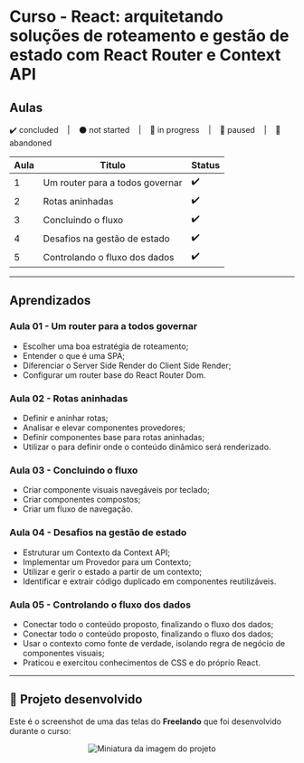 # Curso -  React: arquitetando soluções de roteamento e gestão de estado com React Router e Context API

## Aulas
<p>
  ✔️ concluded &nbsp;&nbsp;&nbsp;|&nbsp;&nbsp;&nbsp;
  ⚫ not started &nbsp;&nbsp;&nbsp;|&nbsp;&nbsp;&nbsp;
  🔵 in progress &nbsp;&nbsp;&nbsp;|&nbsp;&nbsp;&nbsp;
  🔶 paused &nbsp;&nbsp;&nbsp;|&nbsp;&nbsp;&nbsp;
  🔴 abandoned 
</p>

| Aula | Titulo | Status |
| --- | --- | --- |
| 1 | Um router para a todos governar  | ✔️ |
| 2 | Rotas aninhadas | ✔️ |
| 3 | Concluindo o fluxo | ✔️ |
| 4 | Desafios na gestão de estado | ✔️ |
| 5 | Controlando o fluxo dos dados | ✔️ |

---

## Aprendizados

### Aula 01 - Um router para a todos governar
<ul>
  <li>Escolher uma boa estratégia de roteamento;</li>
  <li>Entender o que é uma SPA;</li>
  <li>Diferenciar o Server Side Render do Client Side Render;</li>
  <li>Configurar um router base do React Router Dom.</li>
</ul>

### Aula 02 - Rotas aninhadas
<ul>
  <li>Definir e aninhar rotas;</li>
  <li>Analisar e elevar componentes provedores;</li>
  <li>Definir componentes base para rotas aninhadas;</li>
  <li>Utilizar o <Outlet /> para definir onde o conteúdo dinâmico será renderizado.</li>
</ul>

### Aula 03 - Concluindo o fluxo
<ul>
  <li>Criar componente visuais navegáveis por teclado;</li>
  <li>Criar componentes compostos;</li>
  <li>Criar um fluxo de navegação.</li>
</ul>

### Aula 04 - Desafios na gestão de estado
<ul>
  <li>Estruturar um Contexto da Context API;</li>
  <li>Implementar um Provedor para um Contexto;</li>
  <li>Utilizar e gerir o estado a partir de um contexto;</li>
  <li>Identificar e extrair código duplicado em componentes reutilizáveis.</li>
</ul>

### Aula 05 - Controlando o fluxo dos dados
<ul>
  <li>Conectar todo o conteúdo proposto, finalizando o fluxo dos dados;</li>
  <li>Conectar todo o conteúdo proposto, finalizando o fluxo dos dados;</li>
  <li>Usar o contexto como fonte de verdade, isolando regra de negócio de componentes visuais;</li>
  <li>Praticou e exercitou conhecimentos de CSS e do próprio React.</li>
</ul>

---

## 🎯 Projeto desenvolvido
Este é o screenshot de uma das telas do **Freelando** que foi desenvolvido durante o curso:

<p align="center">
  <img alt="Miniatura da imagem do projeto"src="../../.github/thumbs/freelando2-preview.svg">
</p>